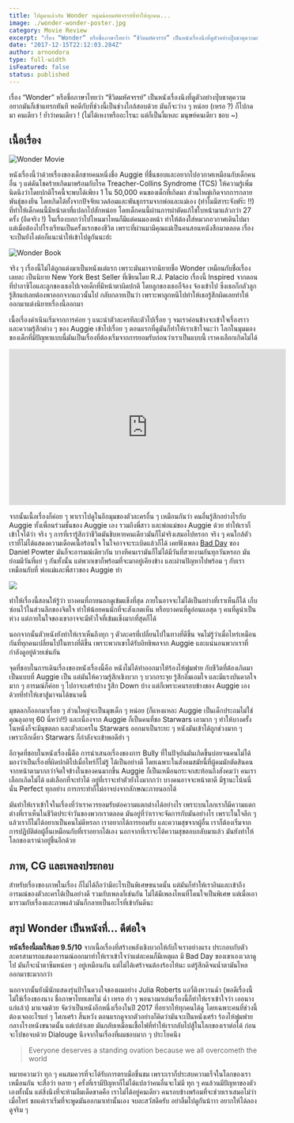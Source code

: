 ```yaml
---
title: ไปดูมาแล้วกับ Wonder หนุ่มน้อยมหัศจรรย์ที่ทำให้ทุกคน...
image: ./wonder-wonder-poster.jpg
category: Movie Review
excerpt: "เรื่อง “Wonder” หรือชื่อภาษาไทยว่า “ชีวิตมหัศจรรย์” เป็นหนังเรื่องนึงที่ดูตัวอย่างปุ๊บธาตุความอยากมันก็เข้าแทรกทันที พอดีกับที่ช่วงนี้เป็นช่วงใกล้สอบด้วย มันก็จะว่าง ๆ หน่อย (เหรอ ?) ก็ไปกดมา คนเดียว ! ย้ำว่าคนเดียว"
date: "2017-12-15T22:12:03.284Z"
author: arnondora
type: full-width
isFeatured: false
status: published
---
```


เรื่อง “Wonder” หรือชื่อภาษาไทยว่า “ชีวิตมหัศจรรย์” เป็นหนังเรื่องนึงที่ดูตัวอย่างปุ๊บธาตุความอยากมันก็เข้าแทรกทันที พอดีกับที่ช่วงนี้เป็นช่วงใกล้สอบด้วย มันก็จะว่าง ๆ หน่อย (เหรอ ?) ก็ไปกดมา คนเดียว ! ย้ำว่าคนเดียว ! (ไม่ได้เหงาหรืออะไรนะ แต่ก็เป็นงี้แหละ มนุษย์คนเดียว ชอบ ~)

## เนื้อเรื่อง
![Wonder Movie](https://i1.wp.com/www.arnondora.in.th/wp-content/uploads/2017/12/wonder-dgdg.png?ssl=1)

หนังเรื่องนี้ว่าด้วยเรื่องของเด็กชายคนหนึ่งชื่อ Auggie ที่ชื่นชอบและอยากไปอวกาศเหมือนกับเด็กคนอื่น ๆ แต่ดันโชคร้ายเกิดมาพร้อมกับโรค Treacher-Collins Syndrome (TCS) ให้ความรู้เพิ่มนิดนึงว่าโดยปกติโรคนี้จะพบได้เพียง 1 ใน 50,000 คนของเด็กที่เกิดมา ส่วนใหญ่เกิดจากการกลายพันธุ์ของยีน โดยเกิดได้ทั้งจากปัจจัยแวดล้อมและพันธุกรรมจากพ่อและแม่เอง (ทำไมมีสาระจังฟร๊ะ !!) ที่ทำให้เด็กคนนี้มีหน้าตาที่แปลกไปสักหน่อย โดยเด็กคนนี้ผ่านการผ่าตัดแก้ไขใบหน้ามาแล้วกว่า 27 ครั้ง (อึดจริง !) ในเรื่องบอกว่าไปไหนมาไหนก็มีแต่คนมองหน้า ทำให้ต้องใส่หมวกอวกาศเดินไปมา แต่เมื่อต้องไปโรงเรียนเป็นครั้งแรกของชีวิต เพราะที่ผ่านมามีคุณแม่เป็นคนสอนหนังสือมาตลอด เรื่องจะเป็นยังไงต่อก็แนะนำให้เข้าไปดูกันนะฮ่ะ

![Wonder Book](https://i0.wp.com/www.arnondora.in.th/wp-content/uploads/2017/12/wonder-wonder-book-cover.jpg?ssl=1)

จริง ๆ เรื่องนี้ไม่ได้ถูกแต่งมาเป็นหนังแต่แรก เพราะมันมาจากนิยายชื่อ Wonder เหมือนกับชื่อเรื่องเลยละ เป็นนิยาย New York Best Seller ที่เขียนโดย R.J. Palacio เรื่องนี้ Inspired จากตอนที่ปาลาซิโอและลูกของเธอไปเจอเด็กที่มีหน้าตาผิดปกติ โดยลูกของเธอก็จ้อง จ้องเข้าไป ซึ่งเธอก็กลัวลูกรู้สึกแย่เลยต้องพาออกจากแถวนั้นไป กลับกลายเป็นว่า เพราะพาลูกหนีไปทำให้เธอรู้สึกผิดเลยทำให้ออกมาแต่งนิยายเรื่องนี้ออกมา

เนื้อเรื่องดำเนินเริ่มจากการค่อย ๆ แนะนำตัวละครทีละตัวไปเรื่อย ๆ จนเราค่อนข้างจะเข้าใจเรื่องราวและความรู้สึกต่าง ๆ ของ Auggie เข้าไปเรื่อย ๆ ตอนแรกที่ดูมันก็ทำให้เราเข้าใจนะว่า โลกในมุมมองของเด็กที่มีปัญหาแบบนี้มันเป็นเรื่องที่ต้องเริ่มจากการยอมรับก่อนว่าเราเป็นแบบนี้ เราคงเลือกเกิดไม่ได้

<iframe width="560" height="315" src="https://www.youtube.com/embed/gH476CxJxfg?rel=0" frameborder="0" gesture="media" allow="encrypted-media" allowfullscreen></iframe>

จากนั้นเนื้อเรื่องก็ค่อย ๆ พาเราไปดูในอีกมุมของตัวละครอื่น ๆ เหมือนกันว่า คนอื่นรู้สึกอย่างไรกับ Auggie ทั้งเพื่อนร่วมชั้นของ Auggie เอง รวมถึงพี่สาว และพ่อแม่ของ Auggie ด้วย ทำให้เราก็เข้าใจได้ว่า จริง ๆ การที่เรารู้สึกว่าชีวิตมันชิบหายคนเดียวมันก็ไม่จริงเสมอไปหรอก จริง ๆ คนใกล้ตัวเราที่ไม่ได้แสดงความเดือดเนื้อร้อนใจ ในใจอาจจะระเบิดแล้วก็ได้ เคยฟังเพลง [Bad Day](https://www.youtube.com/watch?v=gH476CxJxfg) ของ Daniel Powter มันก็จะอารมณ์เดียวกัน บางทีคนเรามันก็ไม่ได้มีวันที่สวยงามกันทุกวันหรอก มันย่อมมีวันที่แย่ ๆ กันทั้งนั้น แต่พวกเขาก็พร้อมที่จะมาอยู่เคียงข้าง และผ่านปัญหาไปพร้อม ๆ กับเราเหมือนกับที่ พ่อแม่และพี่สาวของ Auggie ทำ

![](https://i2.wp.com/www.arnondora.in.th/wp-content/uploads/2017/12/wonder-wonder-movie-3.jpg?ssl=1)

ทำให้เรื่องนี้สอนให้รู้ว่า บางคนที่ภายนอกดูเข้มแข็งที่สุด ภายในอาจจะไม่ได้เป็นอย่างที่เราเห็นก็ได้ เก็บซ่อนไว้ในส่วนลึกของจิตใจ ทำให้น้อยคนนักที่จะสังเกตเห็น หรือบางคนที่ดูอ่อนแอสุด ๆ คนที่ดูน่าเป็นห่วง แต่ภายในใจของเขาอาจจะมีหัวใจที่เข้มแข็งมากที่สุดก็ได้

นอกจากนั้นตัวหนังยังทำให้เราเห็นถึงทุก ๆ ตัวละครที่เปลี่ยนไปในทางที่ดีขึ้น จนไม่รู้ว่าเมื่อไหร่เหมือนกันที่ทุกคนเปลี่ยนไปในทางที่ดีขึ้น เพราะพวกเขาได้รับอิทธิพลจาก Auggie และแน่นอนพวกเราที่กำลังดูอยู่ด้วยเช่นกัน

จุดที่ชอบในการเดินเรื่องของหนังเรื่องนี้คือ หนังไม่ได้ทำออกมาให้ร้องไห้ฟูมฟาย กับชีวิตที่ต้องเกิดมาเป็นแบบที่ Auggie เป็น แต่มันให้ความรู้สึกเชิงบวก ๆ บวกกระจุย รู้สึกอิ่มเอมใจ และมีแรงบันดาลใจมาก ๆ อารมณ์ก็ค่อย ๆ ไปอาจะเศร้าบ้าง รู้สึก Down บ้าง แต่ก็เพราะคนรอบข้างของ Auggie เองด้วยที่ทำให้เขาสู้มาจนได้ขนาดนี้

[](https://i1.wp.com/www.arnondora.in.th/wp-content/uploads/2017/12/wonder-p067g5nt4uxqbdkyt8r-o.jpg?ssl=1)

มุขตลกก็ออกมาเรื่อย ๆ ส่วนใหญ่จะเป็นมุขเด็ก ๆ หน่อย (ก็แหงแหละ Auggie เป็นเด็กประถมไม่ใช่คุณลุงอายุ 60 นี่หว่า!!) และเนื่องจาก Auggie ก็เป็นคนที่ชอ Starwars เอามาก ๆ ทำให้บางครั้งในหนังก็จะมีมุขตลก และตัวละครใน Starwars ออกมาเป็นระยะ ๆ หนังมันเข้าได้ถูกช่วงมาก ๆ เพราะอีกเดี๋ยว Starwars ก็กำลังจะเข้าพอดีฮ่า ๆ

อีกจุดที่ชอบในหนังเรื่องนี้คือ การนำเสนอเรื่องของการ Bully ที่ในปัจุบันมันเกิดขึ้นบ่อยจนคนไม่ได้มองว่าเป็นเรื่องที่ผิดปกติไปเมื่อไหร่ก็ไม่รู้ ได้เป็นอย่างดี โดยเฉพาะในสังคมสมัยนี้ที่ผู้คมมักตัดสินคนจากหน้าตามากกว่าจิตใจข้างในของคนมากขึ้น Auggie ก็เป็นเหมือนกระจกสะท้อนถึงสังคมว่า คนเราเลือกเกิดไม่ได้ แต่เลือกที่จะทำได้ อยู่ที่เราจะทำตัวยังไงมากกว่า บางคนอาจจะหน้าตาดี มีฐานะโน้นนี่นั่น Perfect ทุกอย่าง การกระทำก็ไม่อาจบ่งจากลักษณะภายนอกได้
[](https://i0.wp.com/www.arnondora.in.th/wp-content/uploads/2017/12/wonder-wonder-movie-4.jpg?ssl=1)

มันทำให้เราเข้าใจในเรื่องที่ว่าเราควรยอมรับต่อความแตกต่างได้อย่างไร เพราะบนโลกเราก็มีความแตกต่างที่เราเห็นในชีวิตประจำวันของพวกเราตลอด มันอยู่ที่ว่าเราจะจัดการกับมันอย่างไร เพราะในใจลึก ๆ แล้วเราก็ไม่ได้อยากเป็นคนไม่ดีหรอก เราอยากได้การยอมรับ และความสุขจากผู้อื่น เราก็ต้องเริ่มจากการปฏิบัติต่อผู้อื่นเหมือนกับที่เราอยากได้เอง นอกจากที่เราจะได้ความสุขตอบกลับมาแล้ว มันยังทำให้โลกของเราน่าอยู่ขึ้นอีกด้วย

## ภาพ, CG และเพลงประกอบ
[](https://i0.wp.com/www.arnondora.in.th/wp-content/uploads/2017/12/wonder-wonder-5.jpg?ssl=1)

สำหรับเรื่องของภาพในเรื่อง ก็ไม่ได้ถือว่ามีอะไรเป็นพิเศษขนาดนั้น แต่มันก็ทำให้เราอินและเข้าถึงอารมณ์ของตัวละครได้เป็นอย่างดี รวมกับเพลงก็เช่นกัน ไม่ได้มีเพลงไหนที่โดนใจเป็นพิเศษ แต่เมื่อเอามารวมกับเรื่องและภาพแล้วมันก็กลายเป็นอะไรที่เข้ากันดีนะ

## สรุป Wonder เป็นหนังที่… ดีต่อใจ
[](https://i2.wp.com/www.arnondora.in.th/wp-content/uploads/2017/12/wonder-wonder-movie-1.jpg?ssl=1)

**หนังเรื่องนี้ผมให้เลย 9.5/10** จากเนื้อเรื่องที่สร้างพลังเชิงบวกให้กับใจเราอย่างแรง ประกอบกับตัวละครสามารถแสดงอารมณ์ออกมาทำให้เราเข้าใจว่าแต่ละคนก็มีเหตุผล มี Bad Day ของเขาเองเวลาดูไป มันก็จะน้ำตาซึมหน่อย ๆ อยู่เหมือนกัน แต่ไม่ได้เศร้าจนต้องร้องไห้นะ แต่รู้สึกดีจนน้ำตามันไหลออกมาซะมากกว่า

นอกจากนั้นยังมีนักแสดงรุ่นป้าในดวงใจของผมอย่าง Julia Roberts แอวี่ติงหวานฉ่ำ (พอดีเรื่องนี้ไม่ใช่เรื่องของนาง ชื่อภาษาไทยเลยไม่ ฉ่ำ เหรอ ฮ่า ๆ พอนางมาเล่นเรื่องนี้ก็ทำให้เราเข้าใจว่า เออนางแก่แล้ว) มาแจมด้วย จัดว่าเป็นหนังอีกหนึ่งเรื่องในปี 2017 ที่อยากให้ทุกคนได้ดู โดยเฉพาะคนที่ช่วงนี้ต้องเจออะไรแย่ ๆ โศกเศร้า สิ้นหวัง ตอนแรกดูจากตัวอย่างก็คิดว่ามันจะเป็นหนังเศร้า ร้องไห้ฟูมฟายกลางโรงหนังขนาดนั้น แต่เปล่าเลย มันกลับเหมือนเชื้อไฟที่ทำให้เรากลับไปสู้ในโลกของเราต่อได้ ก่อนจะไปขอจบด้วย Dialouge นึงจากในเรื่องที่ผมชอบมาก ๆ ประโยคนึง

> Everyone deserves a standing ovation because we all overcometh the world

หมายความว่า ทุก ๆ คนสมควรที่จะได้รับการตรบมือชื่นชม เพราะเราก็ประสบความเร็จในโลกของเราเหมือนกัน จะสื่อว่า หลาย ๆ ครั้งที่เรามีปัญหาก็ไม่ได้แปลว่าคนอื่นจะไม่มี ทุก ๆ คนล้วนมีปัญหาของตัวเองทั้งนั้น แต่สิ่งนึงที่จะห้ามลืมเด็ดขาดคือ เราไม่ได้อยู่คนเดียว คนรอบข้างพร้อมที่จะช่วยเราเสมอไม่ว่าเมื่อไหร่ ขอแค่เราเริ่มที่จะพูดมันออกมาเท่านั้นเอง จบละสวัสดีครับ อย่าลืมไปดูกันน้าาา อยากให้ได้ลองดูจริม ๆ
